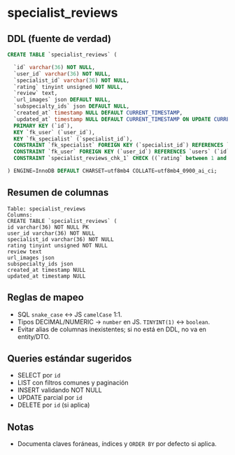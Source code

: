 # specialist_reviews

## DDL (fuente de verdad)
```sql
CREATE TABLE `specialist_reviews` (

  `id` varchar(36) NOT NULL,
  `user_id` varchar(36) NOT NULL,
  `specialist_id` varchar(36) NOT NULL,
  `rating` tinyint unsigned NOT NULL,
  `review` text,
  `url_images` json DEFAULT NULL,
  `subspecialty_ids` json DEFAULT NULL,
  `created_at` timestamp NULL DEFAULT CURRENT_TIMESTAMP,
  `updated_at` timestamp NULL DEFAULT CURRENT_TIMESTAMP ON UPDATE CURRENT_TIMESTAMP,
  PRIMARY KEY (`id`),
  KEY `fk_user` (`user_id`),
  KEY `fk_specialist` (`specialist_id`),
  CONSTRAINT `fk_specialist` FOREIGN KEY (`specialist_id`) REFERENCES `users` (`id`),
  CONSTRAINT `fk_user` FOREIGN KEY (`user_id`) REFERENCES `users` (`id`),
  CONSTRAINT `specialist_reviews_chk_1` CHECK ((`rating` between 1 and 5))

) ENGINE=InnoDB DEFAULT CHARSET=utf8mb4 COLLATE=utf8mb4_0900_ai_ci;
```

## Resumen de columnas
```
Table: specialist_reviews
Columns:
CREATE TABLE `specialist_reviews` (
id varchar(36) NOT NULL PK
user_id varchar(36) NOT NULL
specialist_id varchar(36) NOT NULL
rating tinyint unsigned NOT NULL
review text
url_images json
subspecialty_ids json
created_at timestamp NULL
updated_at timestamp NULL
```

## Reglas de mapeo
- SQL `snake_case` ↔ JS `camelCase` 1:1.
- Tipos DECIMAL/NUMERIC → `number` en JS. `TINYINT(1)` ↔ `boolean`.
- Evitar alias de columnas inexistentes; si no está en DDL, no va en entity/DTO.

## Queries estándar sugeridos
- SELECT por `id`
- LIST con filtros comunes y paginación
- INSERT validando NOT NULL
- UPDATE parcial por `id`
- DELETE por `id` (si aplica)

## Notas
- Documenta claves foráneas, índices y `ORDER BY` por defecto si aplica.
